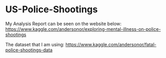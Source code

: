 # US-Police-Shootings

My Analysis Report can be seen on the website below:
https://www.kaggle.com/andersonor/exploring-mental-illness-on-police-shootings

The dataset that I am using: 
https://www.kaggle.com/andersonor/fatal-police-shootings-data
